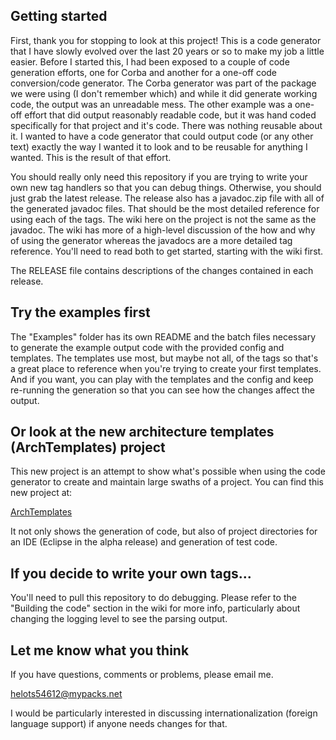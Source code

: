 ## Getting started

First, thank you for stopping to look at this project!  This is a code generator that I have slowly evolved over the last 20 years or so to make my job a little easier.  Before I started this, I had been exposed to a couple of code generation efforts, one for Corba and another for a one-off code conversion/code generator.  The Corba generator was part of the package we were using (I don't remember which) and while it did generate working code, the output was an unreadable mess.  The other example was a one-off effort that did output reasonably readable code, but it was hand coded specifically for that project and it's code.  There was nothing reusable about it.  I wanted to have a code generator that could output code (or any other text) exactly the way I wanted it to look and to be reusable for anything I wanted.  This is the result of that effort.

You should really only need this repository if you are trying to write your own new tag handlers so that you can debug things.  Otherwise, you should just grab the latest release.  The release also has a javadoc.zip file with all of the generated javadoc files.  That should be the most detailed reference for using each of the tags.  The wiki here on the project is not the same as the javadoc.  The wiki has more of a high-level discussion of the how and why of using the generator whereas the javadocs are a more detailed tag reference.  You'll need to read both to get started, starting with the wiki first.

The RELEASE file contains descriptions of the changes contained in each release.

## Try the examples first

The "Examples" folder has its own README and the batch files necessary to generate the example output code with the provided config and templates.  The templates use most, but maybe not all, of the tags so that's a great place to reference when you're trying to create your first templates.  And if you want, you can play with the templates and the config and keep re-running the generation so that you can see how the changes affect the output.

## Or look at the new architecture templates (ArchTemplates) project

This new project is an attempt to show what's possible when using the code generator to create and maintain large swaths of a project.  You can find this new project at:

[ArchTemplates](https://github.com/oldgreydog/ArchTemplates)

It not only shows the generation of code, but also of project directories for an IDE (Eclipse in the alpha release) and generation of test code.


## If you decide to write your own tags...

You'll need to pull this repository to do debugging.  Please refer to the "Building the code" section in the wiki for more info, particularly about changing the logging level to see the parsing output.


## Let me know what you think

If you have questions, comments or problems, please email me.

helots54612@mypacks.net

I would be particularly interested in discussing internationalization (foreign language support) if anyone needs changes for that.


